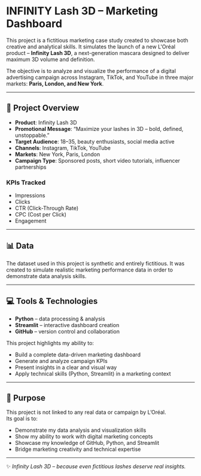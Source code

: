 # INFINITY Lash 3D – Marketing Dashboard  

This project is a fictitious marketing case study created to showcase both creative and analytical skills. It simulates the launch of a new L'Oréal product – **Infinity Lash 3D**, a next-generation mascara designed to deliver maximum 3D volume and definition.  

The objective is to analyze and visualize the performance of a digital advertising campaign across Instagram, TikTok, and YouTube in three major markets: **Paris, London, and New York**.  

---

## 🔎 Project Overview  

- **Product**: Infinity Lash 3D  
- **Promotional Message**: “Maximize your lashes in 3D – bold, defined, unstoppable.”  
- **Target Audience**: 18–35, beauty enthusiasts, social media active  
- **Channels**: Instagram, TikTok, YouTube  
- **Markets**: New York, Paris, London  
- **Campaign Type**: Sponsored posts, short video tutorials, influencer partnerships  

### KPIs Tracked  
- Impressions  
- Clicks  
- CTR (Click-Through Rate)  
- CPC (Cost per Click)  
- Engagement  

---

## 📊 Data  

The dataset used in this project is synthetic and entirely fictitious. It was created to simulate realistic marketing performance data in order to demonstrate data analysis skills.  

---

## 💻 Tools & Technologies  

- **Python** – data processing & analysis  
- **Streamlit** – interactive dashboard creation  
- **GitHub** – version control and collaboration  

This project highlights my ability to:  
- Build a complete data-driven marketing dashboard  
- Generate and analyze campaign KPIs  
- Present insights in a clear and visual way  
- Apply technical skills (Python, Streamlit) in a marketing context  

---

## 🎯 Purpose  

This project is not linked to any real data or campaign by L’Oréal.  
Its goal is to:  
- Demonstrate my data analysis and visualization skills  
- Show my ability to work with digital marketing concepts  
- Showcase my knowledge of GitHub, Python, and Streamlit  
- Bridge marketing creativity and technical expertise  

---

✨ *Infinity Lash 3D – because even fictitious lashes deserve real insights.*  
